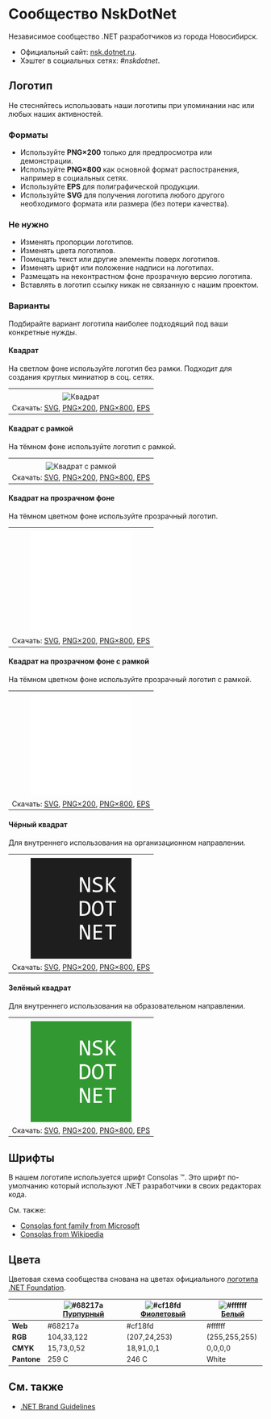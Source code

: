 ﻿# Сообщество NskDotNet

Независимое сообщество .NET разработчиков из города Новосибирск.

- Официальный сайт: [nsk.dotnet.ru](https://nsk.dotnet.ru/).
- Хэштег в социальных сетях: _#nskdotnet_.

## Логотип

Не стесняйтесь использовать наши логотипы при упоминании нас или любых наших активностей.

### Форматы

- Используйте **PNG×200** только для предпросмотра или демонстрации.
- Используйте **PNG×800** как основной формат распостранения, например в социальных сетях.
- Используйте **EPS** для полиграфической продукции.
- Используйте **SVG** для получения логотипа любого другого необходимого формата или размера (без потери качества).

### Не нужно

- Изменять пропорции логотипов.
- Изменять цвета логотипов.
- Помещать текст или другие элементы поверх логотипов.
- Изменять шрифт или положение надписи на логотипах.
- Размещать на неконтрастном фоне прозрачную версию логотипа.
- Вставлять в логотип ссылку никак не связанную с нашим проектом.

### Варианты

Подбирайте вариант логотипа наиболее подходящий под ваши конкретные нужды.

#### Квадрат

На светлом фоне используйте логотип без рамки. Подходит для создания круглых миниатюр в соц. сетях.

|       |
| :---: |
|       |
| ![Квадрат](nskdotnet-logo-squared-200.png) |
| Скачать: [SVG](https://raw.githubusercontent.com/DotNetRu/BrandBook/master/Logo/Nsk/nskdotnet-logo-squared.svg), [PNG×200](https://raw.githubusercontent.com/DotNetRu/BrandBook/master/Logo/Nsk/nskdotnet-logo-squared-200.png), [PNG×800](https://raw.githubusercontent.com/DotNetRu/BrandBook/master/Logo/Nsk/nskdotnet-logo-squared-800.png), [EPS](https://raw.githubusercontent.com/DotNetRu/BrandBook/master/Logo/Nsk/nskdotnet-logo-squared.eps) |

#### Квадрат с рамкой

На тёмном фоне используйте логотип с рамкой.

|       |
| :---: |
|       |
| ![Квадрат с рамкой](nskdotnet-logo-squared-bordered-200.png) |
| Скачать: [SVG](https://raw.githubusercontent.com/DotNetRu/BrandBook/master/Logo/Nsk/nskdotnet-logo-squared-bordered.svg), [PNG×200](https://raw.githubusercontent.com/DotNetRu/BrandBook/master/Logo/Nsk/nskdotnet-logo-squared-bordered-200.png), [PNG×800](https://raw.githubusercontent.com/DotNetRu/BrandBook/master/Logo/Nsk/nskdotnet-logo-squared-bordered-800.png), [EPS](https://raw.githubusercontent.com/DotNetRu/BrandBook/master/Logo/Nsk/nskdotnet-logo-squared-bordered.eps) |

#### Квадрат на прозрачном фоне

На тёмном цветном фоне используйте прозрачный логотип.

|       |
| :---: |
|       |
| ![Квадрат на прозрачном фоне](nskdotnet-logo-squared-white-200.png) |
| Скачать: [SVG](https://raw.githubusercontent.com/DotNetRu/BrandBook/master/Logo/Nsk/nskdotnet-logo-squared-white.svg), [PNG×200](https://raw.githubusercontent.com/DotNetRu/BrandBook/master/Logo/Nsk/nskdotnet-logo-squared-white-200.png), [PNG×800](https://raw.githubusercontent.com/DotNetRu/BrandBook/master/Logo/Nsk/nskdotnet-logo-squared-white-800.png), [EPS](https://raw.githubusercontent.com/DotNetRu/BrandBook/master/Logo/Nsk/nskdotnet-logo-squared-white.eps) |

#### Квадрат на прозрачном фоне с рамкой

На тёмном цветном фоне используйте прозрачный логотип с рамкой.

|       |
| :---: |
|       |
| ![Квадрат на прозрачном фоне с рамкой](nskdotnet-logo-squared-white-bordered-200.png) |
| Скачать: [SVG](https://raw.githubusercontent.com/DotNetRu/BrandBook/master/Logo/Nsk/nskdotnet-logo-squared-white-bordered.svg), [PNG×200](https://raw.githubusercontent.com/DotNetRu/BrandBook/master/Logo/Nsk/nskdotnet-logo-squared-white-bordered-200.png), [PNG×800](https://raw.githubusercontent.com/DotNetRu/BrandBook/master/Logo/Nsk/nskdotnet-logo-squared-white-bordered-800.png), [EPS](https://raw.githubusercontent.com/DotNetRu/BrandBook/master/Logo/Nsk/nskdotnet-logo-squared-white-bordered.eps) |

#### Чёрный квадрат

Для внутреннего использования на организационном направлении.

|       |
| :---: |
|       |
| ![Чёрный квадрат](nskdotnet-logo-squared-black-200.png) |
| Скачать: [SVG](https://raw.githubusercontent.com/DotNetRu/BrandBook/master/Logo/Nsk/nskdotnet-logo-squared-black.svg), [PNG×200](https://raw.githubusercontent.com/DotNetRu/BrandBook/master/Logo/Nsk/nskdotnet-logo-squared-black-200.png), [PNG×800](https://raw.githubusercontent.com/DotNetRu/BrandBook/master/Logo/Nsk/nskdotnet-logo-squared-black-800.png), [EPS](https://raw.githubusercontent.com/DotNetRu/BrandBook/master/Logo/Nsk/nskdotnet-logo-squared-black.eps) |

#### Зелёный квадрат

Для внутреннего использования на образовательном направлении.

|       |
| :---: |
|       |
| ![Зелёный квадрат](nskdotnet-logo-squared-green-200.png) |
| Скачать: [SVG](https://raw.githubusercontent.com/DotNetRu/BrandBook/master/Logo/Nsk/nskdotnet-logo-squared-green.svg), [PNG×200](https://raw.githubusercontent.com/DotNetRu/BrandBook/master/Logo/Nsk/nskdotnet-logo-squared-green-200.png), [PNG×800](https://raw.githubusercontent.com/DotNetRu/BrandBook/master/Logo/Nsk/nskdotnet-logo-squared-green-800.png), [EPS](https://raw.githubusercontent.com/DotNetRu/BrandBook/master/Logo/Nsk/nskdotnet-logo-squared-green.eps) |

## Шрифты

В нашем логотипе используется шрифт Consolas ™. Это шрифт по-умолчанию который используют .NET разработчики в своих редакторах кода.

См. также:

- [Consolas font family from Microsoft](https://docs.microsoft.com/en-us/typography/font-list/consolas)
- [Consolas from Wikipedia](https://en.wikipedia.org/wiki/Consolas)

## Цвета

Цветовая схема сообщества снована на цветах официального [логотипа .NET Foundation](https://github.com/dotnet/swag/tree/master/logo).

|             | ![#68217a](https://placehold.it/15/68217a/ffffff?text=+) [Пурпурный](https://www.color-hex.com/color/68217a) | ![#cf18fd](https://placehold.it/15/cf18fd/ffffff?text=+) [Фиолетовый](https://www.color-hex.com/color/cf18fd) | ![#ffffff](https://placehold.it/15/ffffff/ffffff?text=+) [Белый](https://www.color-hex.com/color/ffffff) |
| ----------- | ---------- | ------------ | ------------- |
| **Web**     | #68217a    | #cf18fd      | #ffffff       |
| **RGB**     | 104,33,122 | (207,24,253) | (255,255,255) |
| **CMYK**    | 15,73,0,52 | 18,91,0,1    | 0,0,0,0       |
| **Pantone** | 259 C      | 246 C        | White         |

## См. также

- [.NET Brand Guidelines](https://github.com/dotnet/brand)

